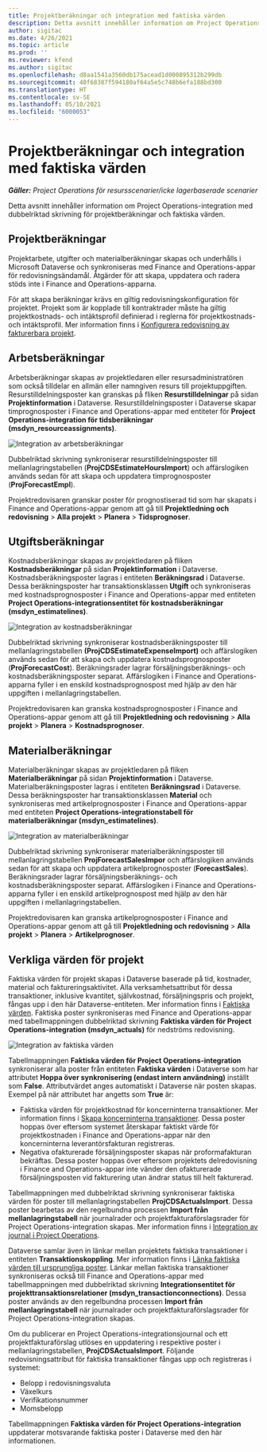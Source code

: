 ```yaml
---
title: Projektberäkningar och integration med faktiska värden
description: Detta avsnitt innehåller information om Project Operations-integration med dubbelriktad skrivning för projektberäkningar och faktiska värden.
author: sigitac
ms.date: 4/26/2021
ms.topic: article
ms.prod: ''
ms.reviewer: kfend
ms.author: sigitac
ms.openlocfilehash: d8aa1541a3560db175acead1d000895312b299db
ms.sourcegitcommit: 40f68387f594180af64a5e5c748b6efa188bd300
ms.translationtype: HT
ms.contentlocale: sv-SE
ms.lasthandoff: 05/10/2021
ms.locfileid: "6000053"
---
```

# <a name="project-estimates-and-actuals-integration"></a>Projektberäkningar och integration med faktiska värden

_**Gäller:** Project Operations för resursscenarier/icke lagerbaserade scenarier_

Detta avsnitt innehåller information om Project Operations-integration med dubbelriktad skrivning för projektberäkningar och faktiska värden.

## <a name="project-estimates"></a>Projektberäkningar

Projektarbete, utgifter och materialberäkningar skapas och underhålls i Microsoft Dataverse och synkroniseras med Finance and Operations-appar för redovisningsändamål. Åtgärder för att skapa, uppdatera och radera stöds inte i Finance and Operations-apparna.

För att skapa beräkningar krävs en giltig redovisningskonfiguration för projektet. Projekt som är kopplade till kontraktrader måste ha giltig projektkostnads- och intäktsprofil definierad i reglerna för projektkostnads- och intäktsprofil. Mer information finns i [Konfigurera redovisning av fakturerbara projekt](../project-accounting/configure-accounting-billable-projects.md#configure-project-cost-and-revenue-profile-rules).

## <a name="labor-estimates"></a>Arbetsberäkningar

Arbetsberäkningar skapas av projektledaren eller resursadministratören som också tilldelar en allmän eller namngiven resurs till projektuppgiften. Resurstilldelningsposter kan granskas på fliken **Resurstilldelningar** på sidan **Projektinformation** i Dataverse. Resurstilldelningsposter i Dataverse skapar timprognosposter i Finance and Operations-appar med entiteter för **Project Operations-integration för tidsberäkningar (msdyn\_resourceassignments)**.

   ![Integration av arbetsberäkningar](./Media/DW4LaborEstimates.png)

Dubbelriktad skrivning synkroniserar resurstilldelningsposter till mellanlagringstabellen (**ProjCDSEstimateHoursImport**) och affärslogiken används sedan för att skapa och uppdatera timprognosposter (**ProjForecastEmpl**).

Projektredovisaren granskar poster för prognostiserad tid som har skapats i Finance and Operations-appar genom att gå till **Projektledning och redovisning** > **Alla projekt** > **Planera** > **Tidsprognoser**.

## <a name="expense-estimates"></a>Utgiftsberäkningar

Kostnadsberäkningar skapas av projektledaren på fliken **Kostnadsberäkningar** på sidan **Projektinformation** i Dataverse. Kostnadsberäkningsposter lagras i entiteten **Beräkningsrad** i Dataverse. Dessa beräkningsposter har transaktionsklassen **Utgift** och synkroniseras med kostnadsprognosposter i Finance and Operations-appar med entiteten **Project Operations-integrationsentitet för kostnadsberäkningar (msdyn\_estimatelines)**.

   ![Integration av kostnadsberäkningar](./Media/DW4ExpenseEstimates.png)

Dubbelriktad skrivning synkroniserar kostnadsberäkningsposter till mellanlagringstabellen **(ProjCDSEstimateExpenseImport)** och affärslogiken används sedan för att skapa och uppdatera kostnadsprognosposter (**ProjForecastCost**). Beräkningsrader lagrar försäljningsberäknings- och kostnadsberäkningsposter separat. Affärslogiken i Finance and Operations-apparna fyller i en enskild kostnadsprognospost med hjälp av den här uppgiften i mellanlagringstabellen.

Projektredovisaren kan granska kostnadsprognosposter i Finance and Operations-appar genom att gå till **Projektledning och redovisning** > **Alla projekt** > **Planera** > **Kostnadsprognoser**.

## <a name="material-estimates"></a>Materialberäkningar

Materialberäkningar skapas av projektledaren på fliken **Materialberäkningar** på sidan **Projektinformation** i Dataverse. Materialberäkningsposter lagras i entiteten **Beräkningsrad** i Dataverse. Dessa beräkningsposter har transaktionsklassen **Material** och synkroniseras med artikelprognosposter i Finance and Operations-appar med entiteten **Project Operations-integrationstabell för materialberäkningar (msdyn\_estimatelines)**.

   ![Integration av materialberäkningar](./Media/DW4MaterialEstimates.png)

Dubbelriktad skrivning synkroniserar materialberäkningsposter till mellanlagringstabellen **ProjForecastSalesImpor** och affärslogiken används sedan för att skapa och uppdatera artikelprognosposter (**ForecastSales**). Beräkningsrader lagrar försäljningsberäknings- och kostnadsberäkningsposter separat. Affärslogiken i Finance and Operations-apparna fyller i en enskild artikelprognospost med hjälp av den här uppgiften i mellanlagringstabellen.

Projektredovisaren kan granska artikelprognosposter i Finance and Operations-appar genom att gå till **Projektledning och redovisning** > **Alla projekt** > **Planera** > **Artikelprognoser**.

## <a name="project-actuals"></a>Verkliga värden för projekt

Faktiska värden för projekt skapas i Dataverse baserade på tid, kostnader, material och faktureringsaktivitet. Alla verksamhetsattribut för dessa transaktioner, inklusive kvantitet, självkostnad, försäljningspris och projekt, fångas upp i den här Dataverse-entiteten. Mer information finns i [Faktiska värden](../actuals/actuals-overview.md). Faktiska poster synkroniseras med Finance and Operations-appar med tabellmappningen dubbelriktad skrivning **Faktiska värden för Project Operations-integration (msdyn\_actuals)** för nedströms redovisning.

   ![Integration av faktiska värden](./Media/DW4Actuals.png)

Tabellmappningen **Faktiska värden för Project Operations-integration** synkroniserar alla poster från entiteten **Faktiska värden** i Dataverse som har attributet **Hoppa över synkronisering (endast intern användning)** inställt som **False**. Attributvärdet anges automatiskt i Dataverse när posten skapas. Exempel på när attributet har angetts som **True** är:

  - Faktiska värden för projektkostnad för koncerninterna transaktioner. Mer information finns i [Skapa koncerninterna transaktioner](../project-accounting/create-intercompany-transactions.md). Dessa poster hoppas över eftersom systemet återskapar faktiskt värde för projektkostnaden i Finance and Operations-appar när den koncerninterna leverantörsfakturan registreras.
  - Negativa ofakturerade försäljningsposter skapas när proformafakturan bekräftas. Dessa poster hoppas över eftersom projektets delredovisning i Finance and Operations-appar inte vänder den ofakturerade försäljningsposten vid fakturering utan ändrar status till helt fakturerad.

Tabellmappningen med dubbelriktad skrivning synkroniserar faktiska värden för poster till mellanlagringstabellen **ProjCDSActualsImport**. Dessa poster bearbetas av den regelbundna processen **Import från mellanlagringstabell** när journalrader och projektfakturaförslagsrader för Project Operations-integration skapas. Mer information finns i [Integration av journal i Project Operations](../project-accounting/project-operations-integration-journal.md).

Dataverse samlar även in länkar mellan projektets faktiska transaktioner i entiteten **Transaktionskoppling**. Mer information finns i [Länka faktiska värden till ursprungliga poster](../actuals/linkingactuals.md). Länkar mellan faktiska transaktioner synkroniseras också till Finance and Operations-appar med tabellmappningen med dubbelriktad skrivning **Integrationsentitet för projekttransaktionsrelationer (msdyn\_transactionconnections)**. Dessa poster används av den regelbundna processen **Import från mellanlagringstabell** när journalrader och projektfakturaförslagsrader för Project Operations-integration skapas.

Om du publicerar en Project Operations-integrationsjournal och ett projektfakturaförslag utlöses en uppdatering i respektive poster i mellanlagringstabellen, **ProjCDSActualsImport**. Följande redovisningsattribut för faktiska transaktioner fångas upp och registreras i systemet:

- Belopp i redovisningsvaluta
- Växelkurs
- Verifikationsnummer
- Momsbelopp

Tabellmappningen **Faktiska värden för Project Operations-integration** uppdaterar motsvarande faktiska poster i Dataverse med den här informationen.
